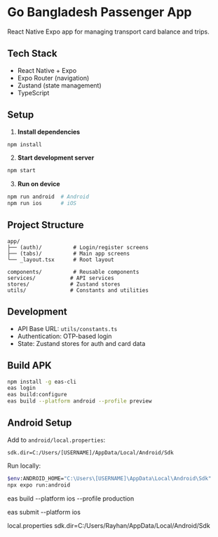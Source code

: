 # Go Bangladesh Passenger App

React Native Expo app for managing transport card balance and trips.

## Tech Stack

- React Native + Expo
- Expo Router (navigation)
- Zustand (state management)
- TypeScript

## Setup

1. **Install dependencies**
```bash
npm install
```

2. **Start development server**
```bash
npm start
```

3. **Run on device**
```bash
npm run android  # Android
npm run ios      # iOS
```

## Project Structure

```
app/
├── (auth)/          # Login/register screens
├── (tabs)/          # Main app screens
└── _layout.tsx      # Root layout

components/          # Reusable components
services/           # API services
stores/             # Zustand stores
utils/              # Constants and utilities
```

## Development

- API Base URL: `utils/constants.ts`
- Authentication: OTP-based login
- State: Zustand stores for auth and card data

## Build APK

```bash
npm install -g eas-cli
eas login
eas build:configure
eas build --platform android --profile preview
```

## Android Setup

Add to `android/local.properties`:
```
sdk.dir=C:/Users/[USERNAME]/AppData/Local/Android/Sdk
```

Run locally:
```bash
$env:ANDROID_HOME="C:\Users\[USERNAME]\AppData\Local\Android\Sdk"
npx expo run:android
```

eas build --platform ios --profile production

eas submit --platform ios

local.properties
sdk.dir=C:/Users/Rayhan/AppData/Local/Android/Sdk